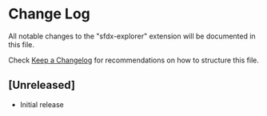 # Change Log

All notable changes to the "sfdx-explorer" extension will be documented in this file.

Check [Keep a Changelog](http://keepachangelog.com/) for recommendations on how to structure this file.

## [Unreleased]

* Initial release
